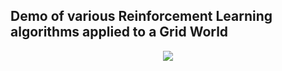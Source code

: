 ## Demo of various Reinforcement Learning algorithms applied to a Grid World

<p align="center">
	<img src="rl.png"/>
</p>
